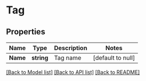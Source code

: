 # Tag

## Properties
Name | Type | Description | Notes
------------ | ------------- | ------------- | -------------
**Name** | **string** | Tag name | [default to null]

[[Back to Model list]](../README.md#documentation-for-models) [[Back to API list]](../README.md#documentation-for-api-endpoints) [[Back to README]](../README.md)

